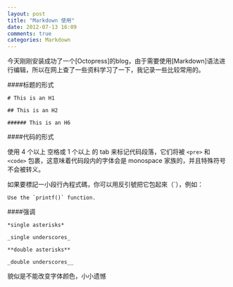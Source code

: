 ```yaml
---
layout: post
title: "Markdown 使用"
date: 2012-07-13 16:09
comments: true
categories: Markdown
---
```

今天刚刚安装成功了一个[Octopress]的blog，由于需要使用[Markdown]语法进行编辑，所以在网上查了一些资料学习了一下，我记录一些比较常用的。

####标题的形式

	# This is an H1

	## This is an H2

	###### This is an H6

####代码的形式

使用 4 个以上 空格或 1 个以上 的 tab 来标记代码段落，它们将被
`<pre>` 和 `<code>` 包裹，这意味着代码段内的字体会是 monospace
家族的，并且特殊符号不会被转义。

如果要標記一小段行內程式碼，你可以用反引號把它包起來（`），例如：

	Use the `printf()` function.

####强调

	*single asterisks*

	_single underscores_

	**double asterisks**

	_double underscores__


貌似是不能改变字体颜色，小小遗憾